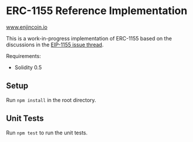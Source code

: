 # ERC-1155 Reference Implementation
www.enjincoin.io

This is a work-in-progress implementation of ERC-1155 based on the discussions in the [EIP-1155 issue thread](https://github.com/ethereum/EIPs/issues/1155).

Requirements:

* Solidity 0.5

## Setup
Run `npm install` in the root directory.

## Unit Tests
Run `npm test` to run the unit tests.
